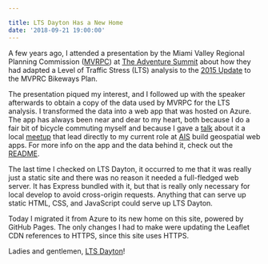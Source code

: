 ```yaml
---

title: LTS Dayton Has a New Home
date: '2018-09-21 19:00:00'
---
```


A few years ago, I attended a presentation by the Miami Valley Regional Planning Commission ([MVRPC](https://www.mvrpc.org/)) at [The Adventure Summit](http://theadventuresummit.com/) about how they had adapted a Level of Traffic Stress (LTS) analysis to the [2015 Update](https://mvrpc.org/bike-plan-update) to the MVPRC Bikeways Plan.

The presentation piqued my interest, and I followed up with the speaker afterwards to obtain a copy of the data used by MVRPC for the LTS analysis. I transformed the data into a web app that was hosted on Azure. The app has always been near and dear to my heart, both because I do a fair bit of bicycle commuting myself and because I gave a [talk](/assets/ppt/lts-dayton.ppt) about it a local [meetup](https://meetup.com/daytondv) that lead directly to my current role at [AIS](https://www.appliedis.com) build geospatial web apps. For more info on the app and the data behind it, check out the [README](/lts-dayton).

The last time I checked on LTS Dayton, it occurred to me that it was really just a static site and there was no reason it needed a full-fledged web server. It has Express bundled with it, but that is really only necessary for local develop to avoid cross-origin requests. Anything that can serve up static HTML, CSS, and JavaScript could serve up LTS Dayton.

Today I migrated it from Azure to its new home on this site, powered by GitHub Pages. The only changes I had to make were updating the Leaflet CDN references to HTTPS, since this site uses HTTPS.

Ladies and gentlemen, [LTS Dayton](/lts-dayton/app/index.html)!
